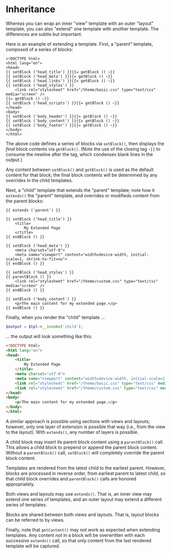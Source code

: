 # Inheritance

Whereas you can wrap an inner "view" template with an outer "layout" template, you can also "extend" one template with another template. The differences are subtle but important.

Here is an example of extending a template. First, a "parent" template, composed of a series of blocks:

```html+qiq
<!DOCTYPE html>
<html lang="en">
<head>
{{ setBlock ('head_title') }}{{= getBlock () ~}}
{{ setBlock ('head_meta') }}{{= getBlock () ~}}
{{ setBlock ('head_links') }}{{= getBlock () ~}}
{{ setBlock ('head_styles') }}
    <link rel="stylesheet" href="/theme/basic.css" type="text/css" media="screen" />
{{= getBlock () ~}}
{{ setBlock ('head_scripts') }}{{= getBlock () ~}}
</head>
<body>
{{ setBlock ('body_header') }}{{= getBlock () ~}}
{{ setBlock ('body_content') }}{{= getBlock () ~}}
{{ setBlock ('body_footer') }}{{= getBlock () ~}}
</body>
</html>
```

The above code defines a series of blocks via `setBlock()`, then displays the *final* block contents via `getBlock()`. (Note the use of the closing tag `~}}` to consume the newline after the tag, which condenses blank lines in the output.)

Any content between `setBlock()` and `getBlock()` is used as the default content for that block; the final block contents will be determined by any overrides in the child templates.

Next, a "child" template that extends the "parent" template; note how it `extends()` the "parent" template, and overrides or modifieds content from the parent blocks:

```html+qiq
{{ extends ('parent') }}

{{ setBlock ('head_title') }}
    <title>
        My Extended Page
    </title>
{{ endBlock () }}

{{ setBlock ('head_meta') }}
    <meta charset="utf-8">
    <meta name="viewport" content="width=device-width, initial-scale=1, shrink-to-fit=no">
{{ endBlock () }}

{{ setBlock ('head_styles') }}
{{ parentBlock () }}
    <link rel="stylesheet" href="/theme/custom.css" type="text/css" media="screen" />
{{ endBlock () }}

{{ setBlock ('body_content') }}
    <p>The main content for my extended page.</p>
{{ endBlock () }}
```

Finally, when you render the "child" template ...

```php
$output = $tpl->__invoke('child');
```

... the output will look something like this:

```html
<!DOCTYPE html>
<html lang="en">
<head>
    <title>
        My Extended Page
    </title>
    <meta charset="utf-8">
    <meta name="viewport" content="width=device-width, initial-scale=1, shrink-to-fit=no">
    <link rel="stylesheet" href="/theme/basic.css" type="text/css" media="screen" />
    <link rel="stylesheet" href="/theme/custom.css" type="text/css" media="screen" />
</head>
<body>
    <p>The main content for my extended page.</p>
</body>
</html>
```

A similar approach is possible using sections with views and layouts; however, only one layer of extension is possible that way (i.e., from the view to the layout). With `extends()`, any number of layers is possible.

A child block may insert its parent block content using a `parentBlock()` call. This allows a child block to prepend or append the parent block content. Without a `parentBlock()` call, `setBlock()` will completely override the parent block content.

Templates are rendered from the latest child to the earliest parent. However, blocks are processed in reverse order, from earliest parent to latest child, so that child block overrides and `parentBlock()` calls are honored appropriately.

Both views and layouts may use `extends()`. That is, an inner view may extend one series of templates, and an outer layout may extend a different series of templates.

Blocks are shared between both views and layouts. That is, layout blocks can be referred to by views.

Finally, note that `getContent()` may not work as expected when extending templates. Any content *not* in a block will be overwritten with each successive `extends()` call, so that only content from the last rendered template will be captured.
